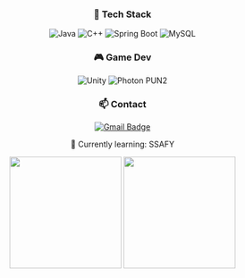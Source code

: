 <div align="center">
 
### 🚀 Tech Stack 
 
![Java](https://img.shields.io/badge/Java-007396?style=flat-square&logo=OpenJDK&logoColor=white)
![C++](https://img.shields.io/badge/C++-00599C?style=flat-square&logo=C%2B%2B&logoColor=white)
![Spring Boot](https://img.shields.io/badge/Spring%20Boot-6DB33F?style=flat-square&logo=Spring&logoColor=white)
![MySQL](https://img.shields.io/badge/MySQL-4479A1?style=flat-square&logo=MySQL&logoColor=white)
 
### 🎮 Game Dev 
![Unity](https://img.shields.io/badge/Unity-000000?style=flat-square&logo=Unity&logoColor=white)
![Photon PUN2](https://img.shields.io/badge/Photon%20PUN2-0078D7?style=flat-square&logo=Azure-DevOps&logoColor=white)

### 📫 Contact 
[![Gmail Badge](https://img.shields.io/badge/Gmail-d14836?style=flat-square&logo=Gmail&logoColor=white&link=mailto:mjang.dev@gmail.com)](mailto:mjang.dev@gmail.com)

🌱 Currently learning: SSAFY  


  <img src="https://github-readme-stats.vercel.app/api/top-langs/?username=colamong&layout=compact&langs_count=8" height="200">
  <img src="https://github-readme-stats.vercel.app/api?username=colamong&show_icons=true" height="200">
</div>






